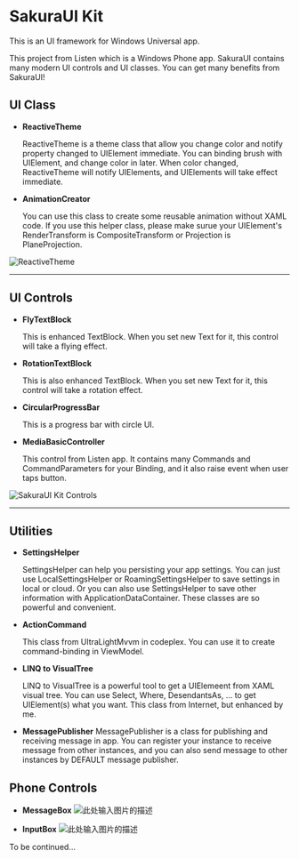 SakuraUI Kit
========

This is an UI framework for Windows Universal app.

This project from Listen which is a Windows Phone app. SakuraUI contains many modern UI controls and UI classes. You can get many benefits from SakuraUI!

## UI Class ##

 - **ReactiveTheme**

    ReactiveTheme is a theme class that allow you change color and notify property changed to UIElement immediate. You can binding brush with UIElement, and change color in later. When color changed, ReactiveTheme will notify UIElements, and UIElements will take effect immediate.

 - **AnimationCreator**

    You can use this class to create some reusable animation without XAML code. If you use this helper class, please make surue your UIElement's RenderTransform is CompositeTransform or Projection is PlaneProjection.

![ReactiveTheme][1]

----------

## UI Controls ##

 - **FlyTextBlock**

    This is enhanced TextBlock. When you set new Text for it, this control will take a flying effect.

 - **RotationTextBlock**

    This is also enhanced TextBlock. When you set new Text for it, this control will take a rotation effect.

 - **CircularProgressBar**

    This is a progress bar with circle UI.
    
 - **MediaBasicController**

    This control from Listen app. It contains many Commands and CommandParameters for your Binding, and it also raise event when user taps button. 

![SakuraUI Kit Controls][2]

----------

## Utilities ##

 - **SettingsHelper**

    SettingsHelper can help you persisting your app settings. You can just use LocalSettingsHelper or RoamingSettingsHelper to save settings in local or cloud. Or you  can also use SettingsHelper to save other information with ApplicationDataContainer. These classes are so powerful and convenient.

 - **ActionCommand**

    This class from UltraLightMvvm in codeplex. You can use it to create command-binding in ViewModel.

 - **LINQ to VisualTree**

    LINQ to VisualTree is a powerful tool to get a UIElemeent from XAML visual tree. You can use Select, Where, DesendantsAs, ... to get UIElement(s) what you want. This class from Internet, but enhanced by me.

 - **MessagePublisher**
    MessagePublisher is a class for publishing and receiving message in app. You can register your instance to receive message from other instances, and you can also send message to other instances by DEFAULT message publisher. 

## Phone Controls ##

 - **MessageBox**
   ![此处输入图片的描述][3]

 - **InputBox**
    ![此处输入图片的描述][4]

To be continued...


  [1]: http://i1.tietuku.com/ca015991fe8c095f.png
  [2]: http://i1.tietuku.com/c6755226688d4f57.png
  [3]: http://i2.tietuku.com/e305a5135d7d4ff8.png
  [4]: http://i2.tietuku.com/bd86575edef4e4e1.png
